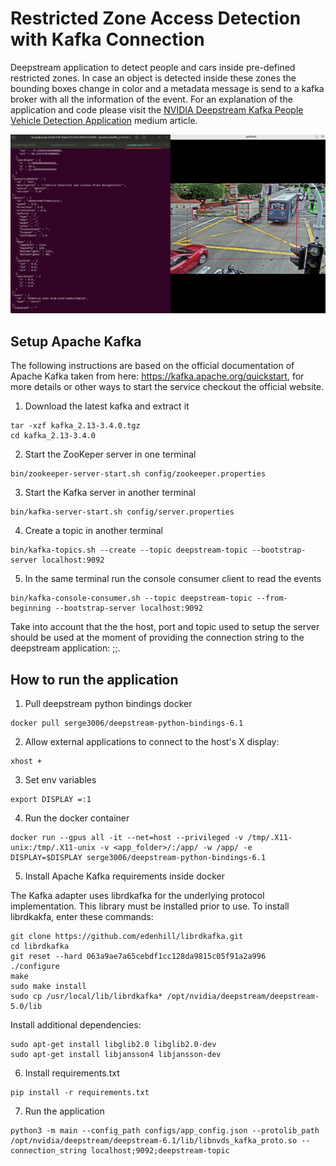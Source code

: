 # Restricted Zone Access Detection with Kafka Connection
Deepstream application to detect people and cars inside pre-defined restricted zones. In case an object is detected inside these zones the bounding boxes change in color and a metadata message is send to a kafka broker with all the information of the event. For an explanation of the application and code please visit the [NVIDIA Deepstream Kafka People Vehicle Detection Application](https://medium.com/@chavezferia.justinian/nvidia-deepstream-kafka-people-vehicle-detection-application-9cdc13571ea0) medium article.

![alt text](https://github.com/Serge3006/deepstream-kafka/blob/master/resources/output.gif "Application output")

## Setup Apache Kafka

The following instructions are based on the official documentation of Apache Kafka taken from here: https://kafka.apache.org/quickstart, for more details or other ways to start the service checkout the official website.

1. Download the latest kafka and extract it

```
tar -xzf kafka_2.13-3.4.0.tgz
cd kafka_2.13-3.4.0
```

2. Start the ZooKeper server in one terminal
```
bin/zookeeper-server-start.sh config/zookeeper.properties
```

3. Start the Kafka server in another terminal
```
bin/kafka-server-start.sh config/server.properties
```

4. Create a topic in another terminal
```
bin/kafka-topics.sh --create --topic deepstream-topic --bootstrap-server localhost:9092
```

5. In the same terminal run the console consumer client to read the events

```
bin/kafka-console-consumer.sh --topic deepstream-topic --from-beginning --bootstrap-server localhost:9092
```

Take into account that the the host, port and topic used to setup the server should be used at the moment of providing the connection string to the deepstream application: <host>;<port>;<topic>.

## How to run the application

1. Pull deepstream python bindings docker
```
docker pull serge3006/deepstream-python-bindings-6.1
```

2. Allow external applications to connect to the host's X display:
```
xhost +
```
3. Set env variables
```
export DISPLAY =:1
```
4. Run the docker container
```
docker run --gpus all -it --net=host --privileged -v /tmp/.X11-unix:/tmp/.X11-unix -v <app_folder>/:/app/ -w /app/ -e DISPLAY=$DISPLAY serge3006/deepstream-python-bindings-6.1
```
5. Install Apache Kafka requirements inside docker

The Kafka adapter uses librdkafka for the underlying protocol implementation. This library must be installed prior to use. To install librdkakfa, enter these commands:

```
git clone https://github.com/edenhill/librdkafka.git
cd librdkafka
git reset --hard 063a9ae7a65cebdf1cc128da9815c05f91a2a996
./configure
make
sudo make install
sudo cp /usr/local/lib/librdkafka* /opt/nvidia/deepstream/deepstream-5.0/lib
```

Install additional dependencies:
```
sudo apt-get install libglib2.0 libglib2.0-dev
sudo apt-get install libjansson4 libjansson-dev
```

6. Install requirements.txt
```
pip install -r requirements.txt
```

7. Run the application
```
python3 -m main --config_path configs/app_config.json --protolib_path /opt/nvidia/deepstream/deepstream-6.1/lib/libnvds_kafka_proto.so --connection_string localhost;9092;deepstream-topic
```
